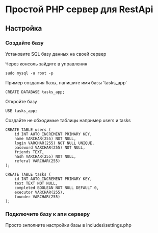 # Простой PHP сервер для RestApi

## Настройка

### Создайте базу

Установите SQL базу данных на своей сервер

Через консоль зайдите в управления

```
sudo mysql -u root -p
```

Пример создания базы, напишите имя базы 'tasks_app'

```
CREATE DATABASE tasks_app;
```

Откройте базу

```
USE tasks_app;
```

Создайте не обходимые таблицы например users и tasks

```
CREATE TABLE users (
    id INT AUTO_INCREMENT PRIMARY KEY,
    name VARCHAR(255) NOT NULL,
    login VARCHAR(255) NOT NULL UNIQUE,
    password VARCHAR(255) NOT NULL,
    friends TEXT,
    hash VARCHAR(255) NOT NULL,
    referal VARCHAR(255)
);

CREATE TABLE tasks (
    id INT AUTO_INCREMENT PRIMARY KEY,
    text TEXT NOT NULL,
    completed BOOLEAN NOT NULL DEFAULT 0,
    executor VARCHAR(255),
    founder VARCHAR(255)
);
```

### Подключите базу к апи серверу

Просто знполните настройки базы в includes\settings.php
